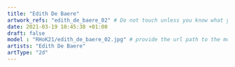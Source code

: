 ```yaml
---
title: "Edith De Baere"
artwork_refs: "edith_de_baere_02" # Do not touch unless you know what you are doing
date: 2021-03-19 10:45:38 +01:00
draft: false
model : "RHoK21/edith_de_baere_02.jpg" # provide the url path to the model
artists: "Edith De Baere"
artType: "2d"
---
```

